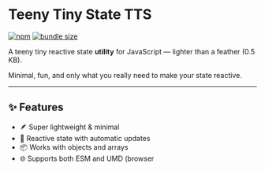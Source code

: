 # Teeny Tiny State TTS

[![npm](https://img.shields.io/npm/v/teeny-tiny-state)](https://www.npmjs.com/package/teeny-tiny-state)
[![bundle size](https://img.shields.io/bundlephobia/minzip/teeny-tiny-state?style=flat&label=gzip%20size)](https://bundlephobia.com/package/teeny-tiny-state)

A teeny tiny reactive state **utility** for JavaScript — lighter than a feather (0.5 KB).

Minimal, fun, and only what you really need to make your state reactive.

---

## ✨ Features

- 🪶 Super lightweight & minimal
- 🔄 Reactive state with automatic updates
- 📦 Works with objects and arrays
- 🌐 Supports both ESM and UMD (browser <script> ready)

## 🚀 Usage

### With ES Modules

```js
import { reactive, effect } from "teeny-tiny-state";

const state = reactive({ count: 0 });

effect(() => {
  console.log("Count is:", state.count);
});

state.count++; // triggers effect -> "Count is: 1"
```

---

### With Arrays

```js
import { reactive, effect } from "teeny-tiny-state";

const state = reactive({ items: [] });

effect(() => {
  console.log("Items:", state.items.join(", "));
});

state.items.push("Hello"); // Items: Hello
state.items.push("World"); // Items: Hello, World
```

---

### In the Browser

```js
<script src="./dist/teeny-tiny-state.umd.js"></script>
<script>
  const { reactive, effect } = TeenyTinyState;

  const state = reactive({ count: 0 });

  effect(() => {
    document.body.textContent = `Count: ${state.count}`;
  });

  setInterval(() => state.count++, 1000);
</script>
```

---

### With cleanup

```js
import { reactive, effect } from "teeny-tiny-state";

const state = reactive({ count: 0 });

effect(() => {
  const timer = setInterval(() => {
    console.log("Tick:", state.count);
  }, 1000);

  return () => clearInterval(timer);
});

state.count++;
```

### 🛠 API

reactive(object)

Wraps an object or array into a reactive proxy.
All reads and writes will be tracked automatically.

effect(fn)

Registers a reactive effect function.
The function will automatically re-run whenever its dependencies change.
